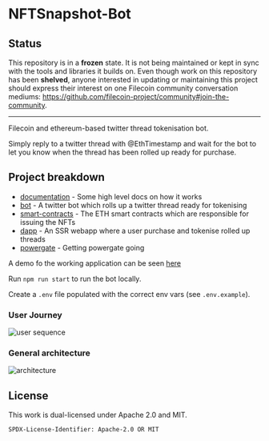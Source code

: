 # NFTSnapshot-Bot

## Status

This repository is in a **frozen** state. It is not being maintained or kept in sync with the tools and libraries it builds on. Even though work on this repository has been **shelved**, anyone interested in updating or maintaining this project should express their interest on one Filecoin community conversation mediums: <https://github.com/filecoin-project/community#join-the-community>.

---

Filecoin and ethereum-based twitter thread tokenisation bot.

Simply reply to a twitter thread with @EthTimestamp and wait for the bot to let you know when the thread has been rolled up ready for purchase.

## Project breakdown

* [documentation](./documentation) - Some high level docs on how it works
* [bot](./bot) - A twitter bot which rolls up a twitter thread ready for tokenising
* [smart-contracts](./smart-contracts) - The ETH smart contracts which are responsible for issuing the NFTs
* [dapp](./dapp) - An SSR webapp where a user purchase and tokenise rolled up threads
* [powergate](https://github.com/textileio/powergate) - Getting powergate going

A demo fo the working application can be seen [here](https://drive.google.com/file/d/1oqAP_7B9iGms1IZ-nz-2wYP_yofVFjGu/view?usp=sharing)

Run `npm run start` to run the bot locally.

Create a `.env` file populated with the correct env vars (see `.env.example`).

### User Journey
 
![user sequence](documentation/user-sequence.png) 

### General architecture

![architecture](documentation/architecture-stack.png) 

## License

This work is dual-licensed under Apache 2.0 and MIT.

`SPDX-License-Identifier: Apache-2.0 OR MIT`
